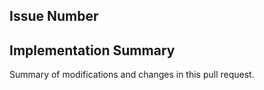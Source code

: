 ## Issue Number

## Implementation Summary

Summary of modifications and changes in this pull request.
